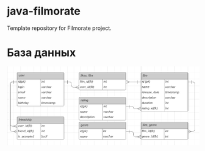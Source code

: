 # java-filmorate

Template repository for Filmorate project.

# База данных

![Базза данных для проекта](media/img.png)
